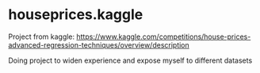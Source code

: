 # houseprices.kaggle

Project from kaggle: https://www.kaggle.com/competitions/house-prices-advanced-regression-techniques/overview/description

Doing project to widen experience and expose myself to different datasets

